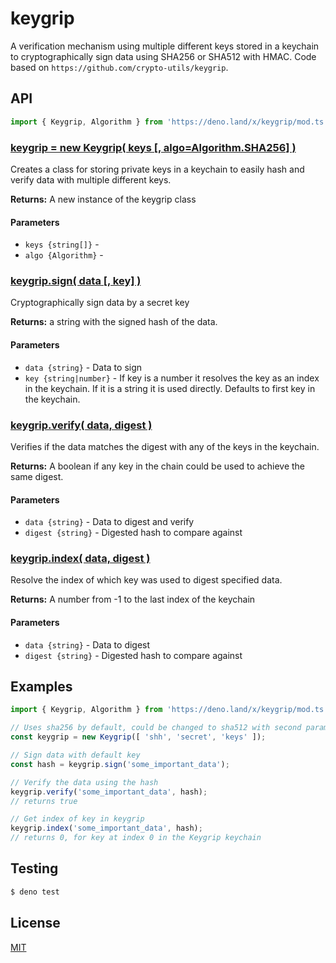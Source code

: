 keygrip
==========================

A verification mechanism using multiple different keys stored in a keychain to cryptographically sign data using SHA256 or SHA512 with HMAC. Code based on `https://github.com/crypto-utils/keygrip`.


API
--------------------------

```js
import { Keygrip, Algorithm } from 'https://deno.land/x/keygrip/mod.ts';
```

### [keygrip = new Keygrip( keys [, algo=Algorithm.SHA256] )](#keygrip)

Creates a class for storing private keys in a keychain to easily hash and verify data with multiple different keys.

**Returns:** A new instance of the keygrip class

#### Parameters
* `keys {string[]}` - 
* `algo {Algorithm}` - 


### [keygrip.sign( data [, key] )](#sign)

Cryptographically sign data by a secret key

**Returns:** a string with the signed hash of the data.

#### Parameters
* `data {string}` - Data to sign
* `key {string|number}` - If key is a number it resolves the key as an index in the keychain. If it is a string it is used directly. Defaults to first key in the keychain.


### [keygrip.verify( data, digest )](#verify)

Verifies if the data matches the digest with any of the keys in the keychain.

**Returns:** A boolean if any key in the chain could be used to achieve the same digest.

#### Parameters
* `data {string}` - Data to digest and verify
* `digest {string}` - Digested hash to compare against


### [keygrip.index( data, digest )](#index)

Resolve the index of which key was used to digest specified data.

**Returns:** A number from -1 to the last index of the keychain

#### Parameters
* `data {string}` - Data to digest
* `digest {string}` - Digested hash to compare against


Examples
--------------------------

```js
import { Keygrip, Algorithm } from 'https://deno.land/x/keygrip/mod.ts';

// Uses sha256 by default, could be changed to sha512 with second parameter
const keygrip = new Keygrip([ 'shh', 'secret', 'keys' ]);

// Sign data with default key
const hash = keygrip.sign('some_important_data');

// Verify the data using the hash
keygrip.verify('some_important_data', hash);
// returns true

// Get index of key in keygrip
keygrip.index('some_important_data', hash);
// returns 0, for key at index 0 in the Keygrip keychain
```

Testing
--------------------------

```sh
$ deno test
```

License
--------------------------

[MIT](./LICENSE)
